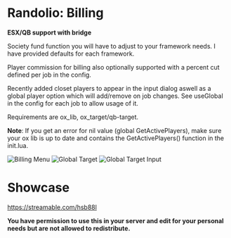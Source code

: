 # Randolio: Billing

**ESX/QB support with bridge**

Society fund function you will have to adjust to your framework needs. I have provided defaults for each framework.

Player commission for billing also optionally supported with a percent cut defined per job in the config.

Recently added closet players to appear in the input dialog aswell as a global player option which will add/remove on job changes. See useGlobal in the config for each job to allow usage of it.

Requirements are ox_lib, ox_target/qb-target.

**Note**: If you get an error for nil value (global GetActivePlayers), make sure your ox lib is up to date and contains the GetActivePlayers() function in the init.lua.

![Billing Menu](https://i.imgur.com/sqBwJeC.png)
![Global Target](https://i.imgur.com/CbgkFwU.png)
![Global Target Input](https://i.imgur.com/ElK5yfQ.png)

# Showcase

https://streamable.com/hsb88l

**You have permission to use this in your server and edit for your personal needs but are not allowed to redistribute.**
